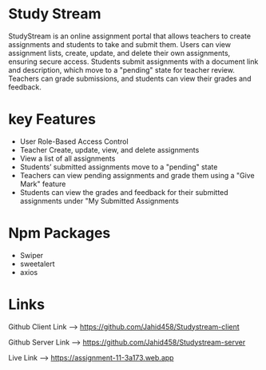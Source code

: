 
# Study Stream
StudyStream is an online assignment portal that allows teachers to create assignments and students to take and submit them. Users can view assignment lists, create, update, and delete their own assignments, ensuring secure access. Students submit assignments with a document link and description, which move to a "pending" state for teacher review. Teachers can grade submissions, and students can view their grades and feedback.

# key Features 

- User Role-Based Access Control
- Teacher Create, update, view, and delete assignments
- View a list of all assignments
- Students’ submitted assignments move to a "pending" state
- Teachers can view pending assignments and grade them using a "Give Mark" feature
- Students can view the grades and feedback for their submitted assignments under "My Submitted Assignments

# Npm Packages 
 - Swiper 
 - sweetalert
 - axios
 
 # Links
Github Client Link --> https://github.com/Jahid458/Studystream-client

Github Server Link --> https://github.com/Jahid458/Studystream-server

Live Link --> https://assignment-11-3a173.web.app
